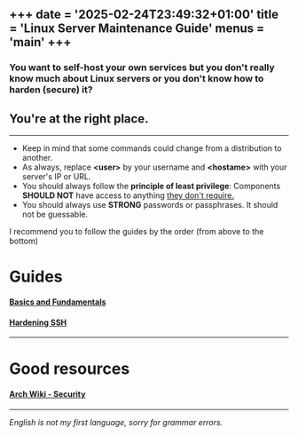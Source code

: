 +++
date = '2025-02-24T23:49:32+01:00'
title = 'Linux Server Maintenance Guide'
menus = 'main'
+++
---
### You want to self-host your own services but you don't really know much about Linux servers or you don't know how to harden (secure) it?

## You're at the right place.
---

- Keep in mind that some commands could change from a distribution to another.
- As always, replace **\<user\>** by your username and **\<hostame\>** with your server's IP or URL.
- You should always follow the **principle of least privilege**: Components **SHOULD NOT** have access to anything <u>they don't require.</u>
- You should always use **STRONG** passwords or passphrases. It should not be guessable.

I recommend you to follow the guides by the order (from above to the bottom)

# Guides

#### [Basics and Fundamentals](/basics-and-fundamentals)
#### [Hardening SSH](/hardening_ssh)

---

# Good resources

#### [Arch Wiki - Security](https://wiki.archlinux.org/title/Security)

---

*English is not my first language, sorry for grammar errors.*
